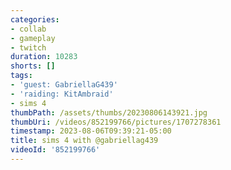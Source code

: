 ```yaml
---
categories:
- collab
- gameplay
- twitch
duration: 10283
shorts: []
tags:
- 'guest: GabriellaG439'
- 'raiding: KitAmbraid'
- sims 4
thumbPath: /assets/thumbs/20230806143921.jpg
thumbUri: /videos/852199766/pictures/1707278361
timestamp: 2023-08-06T09:39:21-05:00
title: sims 4 with @gabriellag439
videoId: '852199766'
---
```

